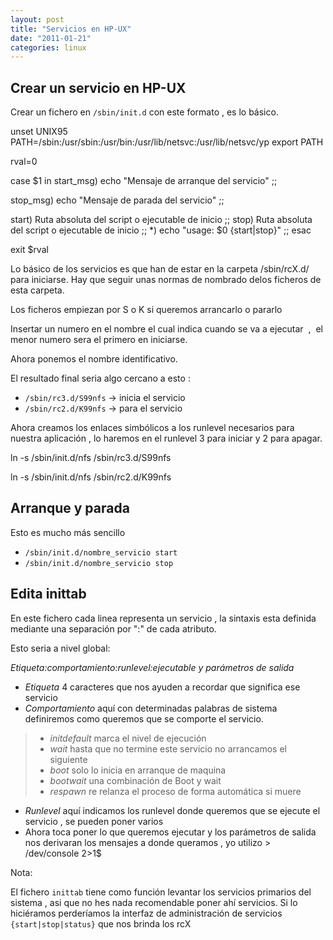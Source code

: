 ```yaml
---
layout: post
title: "Servicios en HP-UX"
date: "2011-01-21"
categories: linux
---
```


## Crear un servicio en HP-UX

Crear un fichero en `/sbin/init.d` con este formato , es lo básico.

unset UNIX95
PATH=/sbin:/usr/sbin:/usr/bin:/usr/lib/netsvc:/usr/lib/netsvc/yp
export PATH

rval=0

case $1 in
start\_msg)
           echo "Mensaje de arranque del servicio"
           ;;

stop\_msg)
           echo "Mensaje de parada del servicio"
           ;;

start)
            Ruta absoluta del script o ejecutable de inicio
            ;;
stop)
            Ruta absoluta del script o ejecutable de inicio
            ;;
\*)
echo "usage: $0 {start|stop}"
;;
esac

exit $rval

Lo básico de los servicios es que han de estar en la carpeta /sbin/rcX.d/ para iniciarse. Hay que seguir unas normas de nombrado delos ficheros de esta carpeta.

Los ficheros empiezan por S o K si queremos arrancarlo o pararlo

Insertar un numero en el nombre el cual indica cuando se va a ejecutar  ,  el menor numero sera el primero en iniciarse.

Ahora ponemos el nombre identificativo.

El resultado final seria algo cercano a esto :

- `/sbin/rc3.d/S99nfs` -> inicia el servicio
- `/sbin/rc2.d/K99nfs` -> para el servicio

Ahora creamos los enlaces simbólicos a los runlevel necesarios para nuestra aplicación , lo haremos en el runlevel 3 para iniciar y 2 para apagar.

ln -s /sbin/init.d/nfs /sbin/rc3.d/S99nfs

ln -s /sbin/init.d/nfs /sbin/rc2.d/K99nfs

## Arranque y parada

Esto es mucho más sencillo

- `/sbin/init.d/nombre_servicio start`
- `/sbin/init.d/nombre_servicio stop`

## Edita inittab

En este fichero cada linea representa un servicio , la sintaxis esta definida mediante una separación por ":" de cada atributo.

Esto seria a nivel global:

_Etiqueta:comportamiento:runlevel:ejecutable y parámetros de salida_

- _Etiqueta_ 4 caracteres que nos ayuden a recordar que significa ese servicio
- _Comportamiento_ aquí con determinadas palabras de sistema definiremos como queremos que se comporte el servicio.

> - _initdefault_ marca el nivel de ejecución
> - _wait_ hasta que no termine este servicio no arrancamos el siguiente
> - _boot_ solo lo inicia en arranque de maquina
> - _bootwait_ una combinación de Boot y wait
> - _respawn_ re relanza el proceso de forma automática si muere

- _Runlevel_ aquí indicamos los runlevel donde queremos que se ejecute el servicio , se pueden poner varios
- Ahora toca poner lo que queremos ejecutar y los parámetros de salida nos derivaran los mensajes a donde queramos , yo utilizo > /dev/console 2>1$

Nota:

El fichero `inittab` tiene como función levantar los servicios primarios del sistema , asi que no hes nada recomendable poner ahí servicios. Si lo hiciéramos perderíamos la interfaz de administración de servicios `{start|stop|status}` que nos brinda los rcX
